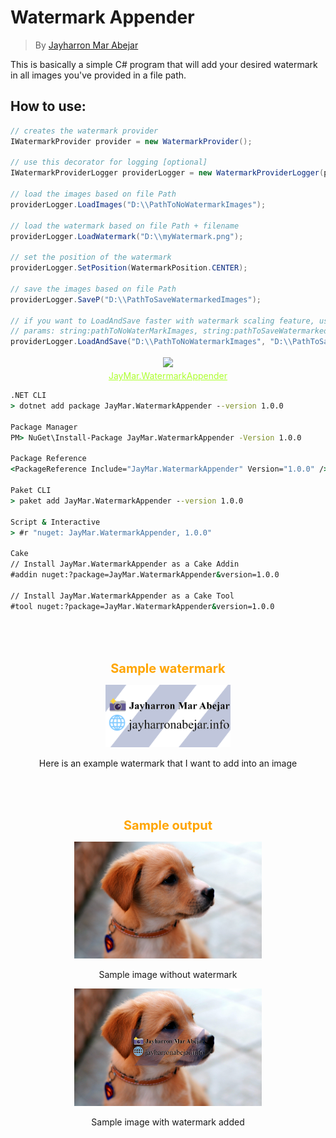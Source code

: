 # Watermark Appender
> By [Jayharron Mar Abejar](https://jayharronabejar.info)

This is basically a simple C# program that will add your desired watermark in all images you've provided in a file path.

## How to use:
```c#
// creates the watermark provider
IWatermarkProvider provider = new WatermarkProvider(); 

// use this decorator for logging [optional]
IWatermarkProviderLogger providerLogger = new WatermarkProviderLogger(provider);

// load the images based on file Path
providerLogger.LoadImages("D:\\PathToNoWatermarkImages");

// load the watermark based on file Path + filename
providerLogger.LoadWatermark("D:\\myWatermark.png");

// set the position of the watermark
providerLogger.SetPosition(WatermarkPosition.CENTER);

// save the images based on file Path
providerLogger.SaveP("D:\\PathToSaveWatermarkedImages");

// if you want to LoadAndSave faster with watermark scaling feature, use the LoadAndSave method
// params: string:pathToNoWaterMarkImages, string:pathToSaveWatermarkedImages, string:watermarkFilepath, double:scale
providerLogger.LoadAndSave("D:\\PathToNoWatermarkImages", "D:\\PathToSaveWatermarkedImages", "D:\\myWatermark.png", 1.0);
```


<p align="center">
    <span style="color:orange;font-weight:700;font-size:20px;">
        <img src="https://www.nuget.org/Content/gallery/img/logo-header.svg" width='200'>
    </span>
    <br/>
    <a style="color:greenyellow;text-decoration:underline;" href="https://www.nuget.org/packages/JayMar.WatermarkAppender/1.0.0">JayMar.WatermarkAppender</a>
</p>

```cmd
.NET CLI
> dotnet add package JayMar.WatermarkAppender --version 1.0.0

Package Manager
PM> NuGet\Install-Package JayMar.WatermarkAppender -Version 1.0.0

Package Reference
<PackageReference Include="JayMar.WatermarkAppender" Version="1.0.0" />

Paket CLI
> paket add JayMar.WatermarkAppender --version 1.0.0

Script & Interactive
> #r "nuget: JayMar.WatermarkAppender, 1.0.0"

Cake
// Install JayMar.WatermarkAppender as a Cake Addin
#addin nuget:?package=JayMar.WatermarkAppender&version=1.0.0

// Install JayMar.WatermarkAppender as a Cake Tool
#tool nuget:?package=JayMar.WatermarkAppender&version=1.0.0
```



<div>
<br/><br/><br/>
<p align="center">
    <span style="color:orange;font-weight:700;font-size:20px;">
        Sample watermark
    </span>
</p>
<p align="center">
    <img src='Watermark%20Maker/Images/watermark/myWatermark.png' width='200px'>
</p>
<p align="center">Here is an example watermark that I want to add into an image</p>
<br />
<br />
<br />
<p align="center">
    <span style="color:orange;font-weight:700;font-size:20px;">
        Sample output
    </span>
</p>
<p align="center"><img src='Watermark%20Maker/Images/noWatermark/sampleImageCCTO.jpg' width='300px'></p>
<p align="center">Sample image without watermark</p>

<p align="center"><img src='Watermark%20Maker/Images/withWatermark/sampleImageCCTO.jpg' width='300px'></p>
<p align="center">Sample image with watermark added</p>
</div>




